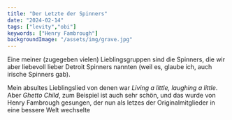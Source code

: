 ```yaml
---
title: "Der Letzte der Spinners"
date: "2024-02-14"
tags: ["levity","obi"]
keywords: ["Henry Fambrough"]
backgroundImage: "/assets/img/grave.jpg"
---
```

Eine meiner (zugegeben vielen) Lieblingsgruppen sind die Spinners, die wir aber liebevoll lieber Detroit Spinners nannten (weil es, glaube ich, auch irische Spinners gab).
 
Mein absultes Lieblingslied von denen war *Living a little, laughing a little*. Aber *Ghetto Child*, zum Beispiel ist auch sehr schön, und das wurde von Henry Fambrough gesungen, der nun als letzes der Originalmitglieder in eine bessere Welt wechselte
